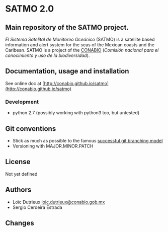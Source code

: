 # SATMO 2.0

## Main repository of the SATMO project.

*El Sistema Satelital de Monitoreo Oceánico* (SATMO) is a satellite based information and alert system for the seas of the Mexican coasts and the Caribean. SATMO is a project of the [CONABIO](www.conabio.gob.mx/) (*Comisión nacional para el conocimiento y uso de la biodiversidad*).

## Documentation, usage and installation

See online doc at [http://conabio.github.io/satmo](http://conabio.github.io/satmo)

### Development

- python 2.7 (possibly working with python3 too, but untested)


## Git conventions

- Stick as much as possible to the famous [successful git branching model](http://nvie.com/posts/a-successful-git-branching-model/)
- Versioning with MAJOR.MINOR.PATCH 


## License

Not yet defined


## Authors

- Loïc Dutrieux <loic.dutrieux@conabio.gob.mx>
- Sergio Cerdeira Estrada


## Changes
